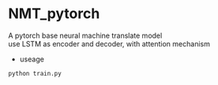 # NMT_pytorch
A pytorch base neural machine translate model<br>
use LSTM as encoder and decoder, with attention mechanism<br>
- useage 
```bash
python train.py
```
